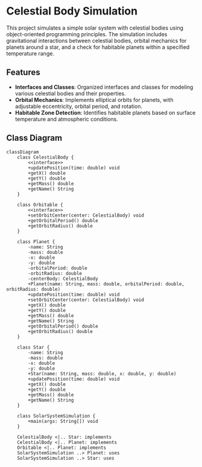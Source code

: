 # Celestial Body Simulation

This project simulates a simple solar system with celestial bodies using object-oriented programming principles. The simulation includes gravitational interactions between celestial bodies, orbital mechanics for planets around a star, and a check for habitable planets within a specified temperature range.

## Features
- **Interfaces and Classes**: Organized interfaces and classes for modeling various celestial bodies and their properties.
- **Orbital Mechanics**: Implements elliptical orbits for planets, with adjustable eccentricity, orbital period, and rotation.
- **Habitable Zone Detection**: Identifies habitable planets based on surface temperature and atmospheric conditions.

## Class Diagram

```mermaid
classDiagram
    class CelestialBody {
        <<interface>>
        +updatePosition(time: double) void
        +getX() double
        +getY() double
        +getMass() double
        +getName() String
    }

    class Orbitable {
        <<interface>>
        +setOrbitCenter(center: CelestialBody) void
        +getOrbitalPeriod() double
        +getOrbitRadius() double
    }

    class Planet {
        -name: String
        -mass: double
        -x: double
        -y: double
        -orbitalPeriod: double
        -orbitRadius: double
        -centerBody: CelestialBody
        +Planet(name: String, mass: double, orbitalPeriod: double, orbitRadius: double)
        +updatePosition(time: double) void
        +setOrbitCenter(center: CelestialBody) void
        +getX() double
        +getY() double
        +getMass() double
        +getName() String
        +getOrbitalPeriod() double
        +getOrbitRadius() double
    }

    class Star {
        -name: String
        -mass: double
        -x: double
        -y: double
        +Star(name: String, mass: double, x: double, y: double)
        +updatePosition(time: double) void
        +getX() double
        +getY() double
        +getMass() double
        +getName() String
    }

    class SolarSystemSimulation {
        +main(args: String[]) void
    }

    CelestialBody <|.. Star: implements
    CelestialBody <|.. Planet: implements
    Orbitable <|.. Planet: implements
    SolarSystemSimulation ..> Planet: uses
    SolarSystemSimulation ..> Star: uses
